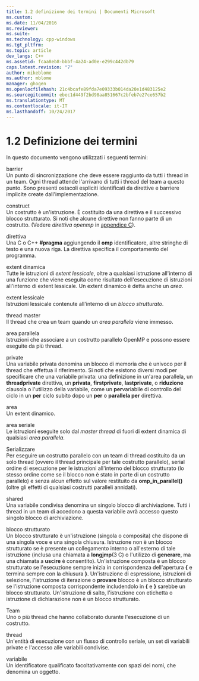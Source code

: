 ```yaml
---
title: 1.2 definizione dei termini | Documenti Microsoft
ms.custom: 
ms.date: 11/04/2016
ms.reviewer: 
ms.suite: 
ms.technology: cpp-windows
ms.tgt_pltfrm: 
ms.topic: article
dev_langs: C++
ms.assetid: fcaa8eb8-bbbf-4a24-ad0e-e299c442db79
caps.latest.revision: "7"
author: mikeblome
ms.author: mblome
manager: ghogen
ms.openlocfilehash: 21c4bcafe89fda7e09333b014da20e1d483125e2
ms.sourcegitcommit: ebec1d449f2bd98aa851667c2bfeb7e27ce657b2
ms.translationtype: MT
ms.contentlocale: it-IT
ms.lasthandoff: 10/24/2017
---
```

# <a name="12-definition-of-terms"></a>1.2 Definizione dei termini
In questo documento vengono utilizzati i seguenti termini:  
  
 barrier  
 Un punto di sincronizzazione che deve essere raggiunto da tutti i thread in un team.  Ogni thread attende l'arrivano di tutti i thread del team a questo punto. Sono presenti ostacoli espliciti identificati da direttive e barriere implicite create dall'implementazione.  
  
 construct  
 Un costrutto è un'istruzione. È costituito da una direttiva e il successivo blocco strutturato. Si noti che alcune direttive non fanno parte di un costrutto. (Vedere *direttiva openmp* in [appendice C](../../parallel/openmp/c-openmp-c-and-cpp-grammar.md)).  
  
 direttiva  
 Una C o C++ **#pragma** aggiungendo il **omp** identificatore, altre stringhe di testo e una nuova riga. La direttiva specifica il comportamento del programma.  
  
 extent dinamica  
 Tutte le istruzioni di *extent lessicale*, oltre a qualsiasi istruzione all'interno di una funzione che viene eseguita come risultato dell'esecuzione di istruzioni all'interno di extent lessicale. Un extent dinamico è detta anche un *area*.  
  
 extent lessicale  
 Istruzioni lessicale contenute all'interno di un *blocco strutturato*.  
  
 thread master  
 Il thread che crea un team quando un *area parallela* viene immesso.  
  
 area parallela  
 Istruzioni che associare a un costrutto parallelo OpenMP e possono essere eseguite da più thread.  
  
 private  
 Una variabile privata denomina un blocco di memoria che è univoco per il thread che effettua il riferimento. Si noti che esistono diversi modi per specificare che una variabile privata: una definizione in un'area parallela, un **threadprivate** direttiva, un **privata**, **firstprivate**, **lastprivate**, o **riduzione** clausola o l'utilizzo della variabile, come un **per**variabile di controllo del ciclo in un **per** ciclo subito dopo un **per** o **parallela per** direttiva.  
  
 area  
 Un extent dinamico.  
  
 area seriale  
 Le istruzioni eseguite solo dal *master thread* di fuori di extent dinamica di qualsiasi *area parallela*.  
  
 Serializzare  
 Per eseguire un costrutto parallelo con un team di thread costituito da un solo thread (ovvero il thread principale per tale costrutto parallelo), serial ordine di esecuzione per le istruzioni all'interno del blocco strutturato (lo stesso ordine come se il blocco non è stato in parte di un costrutto parallelo) e senza alcun effetto sul valore restituito da **omp_in_parallel()** (oltre gli effetti di qualsiasi costrutti paralleli annidati).  
  
 shared  
 Una variabile condivisa denomina un singolo blocco di archiviazione. Tutti i thread in un team di accedono a questa variabile avrà accesso questo singolo blocco di archiviazione.  
  
 blocco strutturato  
 Un blocco strutturato è un'istruzione (singola o composita) che dispone di una singola voce e una singola chiusura. Istruzione non è un blocco strutturato se è presente un collegamento interno o all'esterno di tale istruzione (inclusa una chiamata a **longjmp**(3 C) o l'utilizzo di **generare**, ma una chiamata a **uscire** è consentito). Un'istruzione composta è un blocco strutturato se l'esecuzione sempre inizia in corrispondenza dell'apertura **{** e termina sempre con la chiusura **}**. Un'istruzione di espressione, istruzioni di selezione, l'istruzione di iterazione o **provare** blocco è un blocco strutturato se l'istruzione composta corrispondente includendolo in **{** e **}** sarebbe un blocco strutturato. Un'istruzione di salto, l'istruzione con etichetta o istruzione di dichiarazione non è un blocco strutturato.  
  
 Team  
 Uno o più thread che hanno collaborato durante l'esecuzione di un costrutto.  
  
 thread  
 Un'entità di esecuzione con un flusso di controllo seriale, un set di variabili private e l'accesso alle variabili condivise.  
  
 variabile  
 Un identificatore qualificato facoltativamente con spazi dei nomi, che denomina un oggetto.